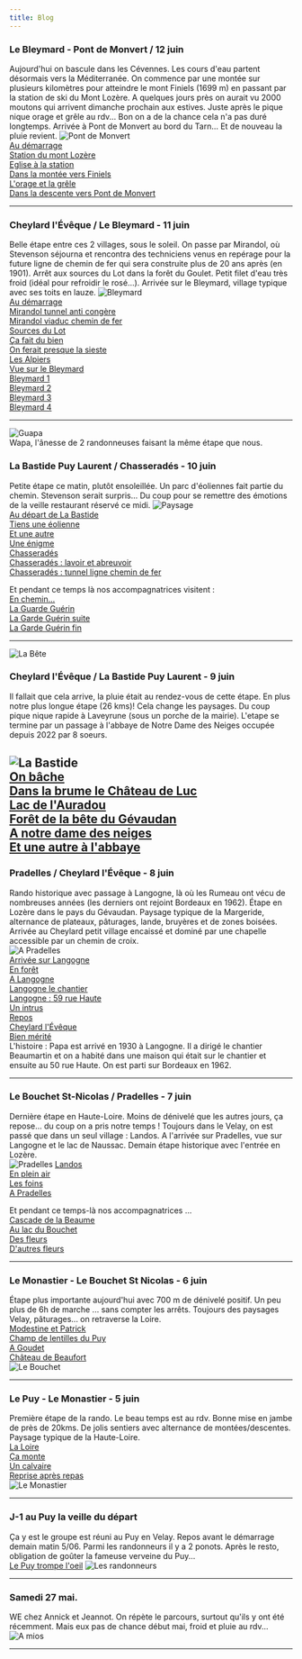 ```yaml
---
title: Blog
---
```

### Le Bleymard - Pont de Monvert / 12 juin
Aujourd'hui on bascule dans les Cévennes. Les cours d'eau partent désormais vers la Méditerranée. On commence par une montée sur plusieurs kilomètres pour atteindre le mont Finiels (1699 m) en passant par la station de ski du Mont Lozère. A quelques jours près on aurait vu 2000 moutons qui arrivent dimanche prochain aux estives. Juste après le pique nique orage et grêle au rdv... Bon on a de la chance cela n'a pas duré longtemps. Arrivée à Pont de Monvert au bord du Tarn... Et de nouveau la pluie revient.
![Pont de Monvert](images/e8-img8.jpg)<br>
[Au démarrage](images/e8-img1.jpg)<br>
[Station du mont Lozère](images/e8-img2.jpg)<br>
[Eglise à la station](images/e8-img4.jpg)<br>
[Dans la montée vers Finiels](images/e8-img5.jpg)<br>
[L'orage et la grêle](images/e8-img6.jpg)<br>
[Dans la descente vers Pont de Monvert](images/e8-img7.jpg)

---

### Cheylard l'Évêque / Le Bleymard - 11 juin
Belle étape entre ces 2 villages, sous le soleil. On passe par Mirandol, où Stevenson séjourna et rencontra des techniciens venus en repérage pour la future ligne de chemin de fer qui sera construite plus de 20 ans après (en 1901). Arrêt aux sources du Lot dans la forêt du Goulet. Petit filet d'eau très froid (idéal pour refroidir le rosé...). Arrivée sur le Bleymard, village typique avec ses toits en lauze.
![Bleymard](images/e7-img10.jpg)<br>
[Au démarrage](images/e7-img1.jpg)<br>
[Mirandol tunnel anti congère](images/e7-img2.jpg)<br>
[Mirandol viaduc chemin de fer](images/e7-img3.jpg)<br>
[Sources du Lot](images/e7-img5.jpg)<br>
[Ça fait du bien](images/e7-img6.jpg)<br>
[On ferait presque la sieste](images/e7-img7.jpg)<br>
[Les Alpiers](images/e7-img8.jpg)<br>
[Vue sur le Bleymard](images/e7-img10)<br>
[Bleymard 1](images/e7-img12.jpg)<br>
[Bleymard 2](images/e7-img13.jpg)<br>
[Bleymard 3](images/e7-img14.jpg)<br>
[Bleymard 4](images/e7-img15.jpg)

---

![Guapa](images/e6-img9.jpg)<br>
Wapa, l'ânesse de 2 randonneuses faisant la même étape que nous.

### La Bastide Puy Laurent / Chasseradés - 10 juin
Petite étape ce matin, plutôt ensoleillée. Un parc d'éoliennes fait partie du chemin. Stevenson serait surpris... Du coup pour se remettre des émotions de la veille restaurant réservé ce midi.
![Paysage](images/e6-img0.jpg)<br>
[Au départ de La Bastide](images/e6-img1.jpg)<br>
[Tiens une éolienne](images/e6-img5.jpg)<br>
[Et une autre](images/e6-img4.jpg)<br>
[Une énigme](images/e6-img2.jpg)<br>
[Chasseradés](images/e6-img12.jpg)<br>
[Chasseradés : lavoir et abreuvoir](images/e6-img11.jpg)<br>
[Chasseradés : tunnel ligne chemin de fer](images/e6-img10.jpg)<br>

Et pendant ce temps là nos accompagnatrices visitent :<br>
[En chemin...](images/e6-img6.jpg)<br>
[La Guarde Guérin](images/e6-img7.jpg)<br>
[La Garde Guérin suite](images/e6-img8.jpg)<br>
[La Garde Guérin fin](images/e6-img13.jpg)


---

![La Bête](images/e5-img7.jpg)<br>

### Cheylard l'Évêque / La Bastide Puy Laurent - 9 juin
Il fallait que cela arrive, la pluie était au rendez-vous de cette étape. En plus notre plus longue étape (26 kms)! Cela change les paysages. Du coup pique nique rapide à Laveyrune (sous un porche de la mairie). L'etape se termine par un passage à l'abbaye de Notre Dame des Neiges occupée depuis 2022 par 8 soeurs. 

![La Bastide](images/e5-img1.jpg)<br>
[On bâche](images/e5-img3.jpg)<br>
[Dans la brume le Château de Luc](images/e5-img4.jpg)<br>
[Lac de l'Auradou](images/e5-img5.jpg)<br>
[Forêt de la bête du Gévaudan](images/e5-img6.jpg)<br>
[A notre dame des neiges](images/e5-img2.jpg)<br>
[Et une autre à l'abbaye](images/e5-img8.jpg)<br>
---

### Pradelles / Cheylard l'Évêque - 8 juin
Rando historique avec passage à Langogne, là où les Rumeau ont vécu de nombreuses années (les derniers ont rejoint Bordeaux en 1962). Étape en Lozère dans le pays du Gévaudan. Paysage typique de la Margeride, alternance de plateaux, pâturages, lande, bruyères et de zones boisées. Arrivée au Cheylard petit village encaissé et dominé par une chapelle accessible par un chemin de croix.<br>
![A Pradelles](images/pradelles-2023-06-08.jpg)<br>
[Arrivée sur Langogne](images/e4-img1.jpg)<br>
[En forêt](images/e4-img6.jpg)<br>
[A Langogne](images/e4-img2.jpg)<br>
[Langogne le chantier](images/e4-chantier-langogne.jpg)<br>
[Langogne : 59 rue Haute](images/langogne-rue-haute.jpg)<br>
[Un intrus](images/e4-img3.jpg)<br>
[Repos](images/e4-img4.jpg)<br>
[Cheylard l'Évêque](images/e4-img5.jpg)<br>
[Bien mérité](images/e4-img7.jpg)<br>
L'histoire : Papa est arrivé en 1930 à Langogne. Il a dirigé le chantier Beaumartin et on a habité dans une maison qui était sur le chantier et ensuite au 50 rue Haute. On est parti sur Bordeaux en 1962.

---

### Le Bouchet St-Nicolas / Pradelles - 7 juin
Dernière étape en Haute-Loire. Moins de dénivelé que les autres jours, ça repose... du coup on a pris notre temps ! Toujours dans le Velay, on est passé que dans un seul village : Landos. A l'arrivée sur Pradelles, vue sur Langogne et le lac de Naussac. Demain étape historique avec l'entrée en Lozère.<br>
![Pradelles](images/e3-img1.jpg)
[Landos](images/e3-img5.jpg)<br>
[En plein air](images/e3-img4.jpg)<br>
[Les foins](images/e3-img3.jpg)<br>
[A Pradelles](images/e3-img2.jpg)<br>

Et pendant ce temps-là nos accompagnatrices ...<br>
[Cascade de la Beaume](images/e3-img6.jpg)<br>
[Au lac du Bouchet](images/e3-img7.jpg)<br>
[Des fleurs](images/e3-img8.jpg)<br>
[D'autres fleurs](images/e3-img9.jpg)

---

### Le Monastier - Le Bouchet St Nicolas - 6 juin
Étape plus importante aujourd'hui avec 700 m de dénivelé positif. Un peu plus de 6h de marche ... sans compter les arrêts. Toujours des paysages Velay, pâturages... on retraverse la Loire.<br>
[Modestine et Patrick](images/e2-img2.jpg)<br>
[Champ de lentilles du Puy](images/e2-img3.jpg)<br>
[A Goudet](images/e2-img4.jpg)<br>
[Château de Beaufort](images/e2-img5.jpg)<br>
![Le Bouchet](images/e2-img1.jpg)

---
 
### Le Puy - Le Monastier - 5 juin
Première étape de la rando. Le beau temps est au rdv. Bonne mise en jambe de près de 20kms. De jolis sentiers avec alternance de montées/descentes. Paysage typique de la Haute-Loire.<br>
[La Loire](images/e1-img3.jpg)<br>
[Ça monte](images/e1-img2.jpg)<br>
[Un calvaire](images/e1-img1.jpg)<br>
[Reprise après repas](images/e1-img4.jpg)<br>
![Le Monastier](images/le-monastier.jpg)

---

### J-1 au Puy la veille du départ
Ça y est le groupe est réuni au Puy en Velay. Repos avant le démarrage demain matin 5/06. Parmi les randonneurs il y a 2 ponots. Après le resto, obligation de goûter la fameuse verveine du Puy...<br>
[Le Puy trompe l'oeil](images/le-puy.jpg)
![Les randonneurs](images/les-randonneurs.jpg)

---

### Samedi 27 mai.
WE chez Annick et Jeannot. On répète le parcours, surtout qu'ils y ont été récemment. Mais eux pas de chance début mai, froid et pluie au rdv...
![A mios](images/mios.jpg)

---